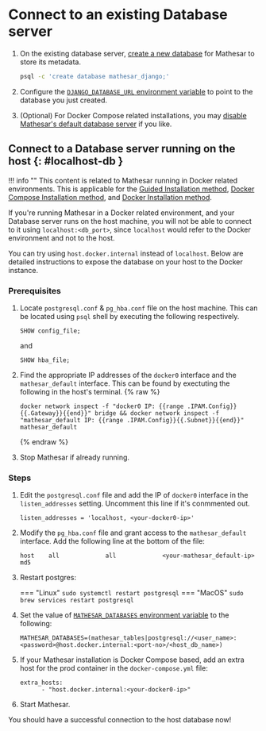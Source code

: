 # Connect to an existing Database server

1. On the existing database server, [create a new database](https://www.postgresql.org/docs/current/sql-createdatabase.html) for Mathesar to store its metadata.

    ```bash
    psql -c 'create database mathesar_django;'
    ```

1. Configure the [`DJANGO_DATABASE_URL` environment variable](./env-variables.md#django_database_url) to point to the database you just created.

1. (Optional) For Docker Compose related installations, you may [disable Mathesar's default database server](./customize-docker-compose.md#disable-db-service) if you like.


## Connect to a Database server running on the host {: #localhost-db }

!!! info ""
    This content is related to Mathesar running in Docker related environments. This is applicable for the [Guided Installation method](../installation/guided-install/index.md), [Docker Compose Installation method](../installation/docker-compose/index.md), and [Docker Installation method](../installation/docker/index.md).

If you're running Mathesar in a Docker related environment, and your Database server runs on the host machine, you will not be able to connect to it using `localhost:<db_port>`, since `localhost` would refer to the Docker environment and not to the host.

You can try using `host.docker.internal` instead of `localhost`. Below are detailed instructions to expose the database on your host to the Docker instance.

### Prerequisites

1. Locate `postgresql.conf` & `pg_hba.conf` file on the host machine. This can be located using `psql` shell by executing the following respectively.

    ```
    SHOW config_file;
    ```

    and

    ```
    SHOW hba_file;
    ```

2. Find the appropriate IP addresses of the `docker0` interface and the `mathesar_default` interface. This can be found by exectuting the following in the host's terminal.
    {% raw %}
    ```
    docker network inspect -f "docker0 IP: {{range .IPAM.Config}}{{.Gateway}}{{end}}" bridge && docker network inspect -f "mathesar_default IP: {{range .IPAM.Config}}{{.Subnet}}{{end}}" mathesar_default
    ```
    {% endraw %}

3. Stop Mathesar if already running.


### Steps

1. Edit the `postgresql.conf` file and add the IP of `docker0` interface in the `listen_addresses` setting. Uncomment this line if it's conmmented out.

    ```
    listen_addresses = 'localhost, <your-docker0-ip>'
    ```

1. Modify the `pg_hba.conf` file and grant access to the `mathesar_default` interface. Add the following line at the bottom of the file:

    ```
    host    all             all             <your-mathesar_default-ip>           md5
    ```

1. Restart postgres:
    
    === "Linux"
        ```
        sudo systemctl restart postgresql
        ```
    === "MacOS"
        ```
        sudo brew services restart postgresql
        ```

1. Set the value of [`MATHESAR_DATABASES` environment variable](./env-variables.md#mathesar_databases) to the following:

    ```
    MATHESAR_DATABASES=(mathesar_tables|postgresql://<user_name>:<password>@host.docker.internal:<port-no>/<host_db_name>)
    ```

1. If your Mathesar installation is Docker Compose based, add an extra host for the prod container in the `docker-compose.yml` file:

    ```
    extra_hosts:
          - "host.docker.internal:<your-docker0-ip>"
    ```

1. Start Mathesar.

You should have a successful connection to the host database now!
